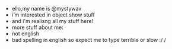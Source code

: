 -  ello,my name is @mystywav
-  i’m interested in object show stuff
-  and i'm realisng all my stuff here!
- more stuff about me:
- not english
- bad spelling in english so expect me to type terrible or slow :/
/
